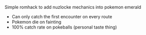 Simple romhack to add nuzlocke mechanics into pokemon emerald

- Can only catch the first encounter on every route
- Pokemon die on fainting
- 100% catch rate on pokeballs (personal taste thing)